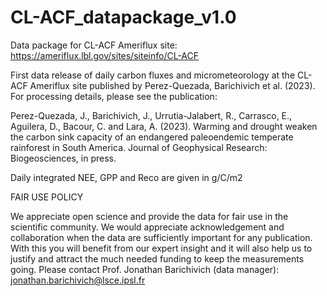 # CL-ACF_datapackage_v1.0
Data package for CL-ACF Ameriflux site: https://ameriflux.lbl.gov/sites/siteinfo/CL-ACF

First data release of daily carbon fluxes and micrometeorology at the CL-ACF Ameriflux site published by Perez-Quezada, Barichivich et al. (2023). For processing details, please see the publication:

Perez-Quezada, J., Barichivich, J., Urrutia-Jalabert, R., Carrasco, E., Aguilera, D., Bacour, C. and Lara, A. (2023). Warming and drought weaken the carbon sink capacity of an endangered paleoendemic temperate rainforest in South America. Journal of Geophysical Research: Biogeosciences, in press.

Daily integrated NEE, GPP and Reco are given in g/C/m2

FAIR USE POLICY

We appreciate open science and provide the data for fair use in the scientific community. 
We would appreciate acknowledgement and collaboration when the data are sufficiently important for any publication. 
With this you will benefit from our expert insight and it will also help us to justify and attract the much needed funding to keep the measurements going. 
Please contact Prof. Jonathan Barichivich (data manager): jonathan.barichivich@lsce.ipsl.fr
